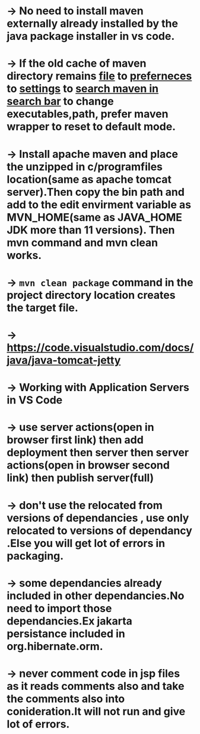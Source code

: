 # -> No need to install maven externally already installed by the java package installer in vs code.

# -> If the old cache of maven directory remains <ins>file</ins> to <ins>preferneces</ins> to <ins>settings</ins> to <ins> search maven in search bar</ins> to change executables,path, prefer maven wrapper to reset to default mode.

# -> Install apache maven and place the unzipped in c/programfiles location(same as apache tomcat server).Then copy the bin path and add to the edit envirment variable as MVN_HOME(same as JAVA_HOME JDK more than 11 versions). Then mvn command and mvn clean works.

# -> `mvn clean package` command in the project directory location creates the target file.

# -> https://code.visualstudio.com/docs/java/java-tomcat-jetty

# -> Working with Application Servers in VS Code 

# -> use server actions(open in browser first link) then add deployment then server then server actions(open in browser second link) then publish server(full)

# -> don't use the relocated from versions of dependancies , use only relocated to versions of dependancy .Else you will get lot of errors in packaging.

# -> some dependancies already included in other dependancies.No need to import those dependancies.Ex jakarta persistance included in org.hibernate.orm.

# -> never comment code in jsp files as it reads comments also and take the comments also into conideration.It will not run and give lot of errors.
